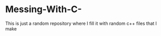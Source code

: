 # Messing-With-C-
This is just a random repository where I fill it with random c++ files that I make
